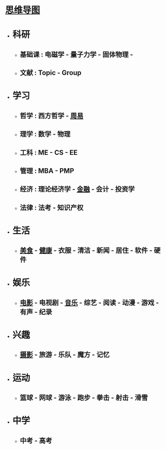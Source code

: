 # [思维导图](https://www.mindmeister.com/1740672222)
* # 科研
   * ## 基础课 : 电磁学 - 量子力学 - 固体物理 -    
   * ## 文献 : Topic - Group
* # 学习
   * ## 哲学 : 西方哲学 - [周易](https://roy2313.github.io/bookofchanges/)   
   * ## 理学 : 数学 - 物理
   * ## 工科 : ME - CS - EE
   * ## 管理 : MBA - PMP
   * ## 经济 : 理论经济学 - [金融](https://roy2313.github.io/finance/) - 会计 - 投资学 
   * ## 法律 : 法考 - 知识产权
* # 生活
   * ## [美食](https://roy2313.github.io/food/) - [健康](https://roy2313.github.io/health/) - 衣服 - 清洁 - 新闻 - 居住 - 软件 - 硬件
* # 娱乐
   * ## [电影](https://roy2313.github.io/movie/) - 电视剧 - [音乐](https://roy2313.github.io/music/) - 综艺 - 阅读 - 动漫 - 游戏 - 有声 - 纪录
* # 兴趣
   * ## [摄影](https://roy2313.github.io/rvoct2020/) - 旅游 - 乐队 - 魔方 - 记忆
* # 运动
   * ## 篮球 - 网球 - 游泳 - 跑步 - 拳击 - 射击 - 滑雪
* # 中学
   * ## 中考 - 高考
